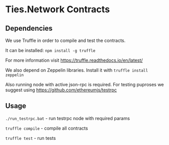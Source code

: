 # Ties.Network Contracts

## Dependencies
We use Truffle in order to compile and test the contracts.

It can be installed:
`npm install -g truffle`

For more information visit https://truffle.readthedocs.io/en/latest/

We also depend on Zeppelin libraries. Install it with
`truffle install zeppelin`

Also running node with active json-rpc is required. For testing puproses we suggest using https://github.com/ethereumjs/testrpc
## Usage
`./run_testrpc.bat` - run testrpc node with required params

`truffle compile` - compile all contracts

`truffle test` - run tests
